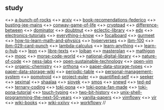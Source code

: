 ## study

<+> [a-bunch-of-rocks](https://imgs.xkcd.com/comics/a_bunch_of_rocks.png)
<+> [arxiv](https://arxiv.org/)
<+> [book-recomendations-federico](https://federicoterzi.com/books/)
<+> [busting-jee-mains](https://bustingjeemain.com/)
<+> [conway-game-of-life](https://www.conwaylife.com/)
<+> [cryptpad](https://pad.tildeverse.org/)
<+> [difference-between](http://www.differencebetween.net/)
<+> [dominator](https://www.baucomrobotics.com/domino-robot)
<+> [doubtnut](https://doubtnut.com/)
<+> [eclectic-library](https://eclectic-library.neocities.org/)
<+> [edx](https://www.edx.org/)
<+> [electronics-tutorials](https://www.electronics-tutorials.ws/)
<+> [everything-i-know](https://wiki.nikitavoloboev.xyz/)
<+> [focalboard](https://www.focalboard.com/)
<+> [gurmeet](https://gurmeet.net/)
<+> [how-to-learn-math-and-physics](https://math.ucr.edu/home/baez/books.html)
<+> [hyperverses](https://hypervers.es/)
<+> [ibm-100](https://www.ibm.com/ibm/history/ibm100/us/en/)
<+> [ibm-029-card-punch](https://twobithistory.org/2018/06/23/ibm-029-card-punch.html)
<+> [lambda-calculus](https://en.wikipedia.org/wiki/Lambda_calculus)
<+> [learn-anything](https://learn-anything.xyz/)
<+> [learn-o-hub](https://examfear.com/)
<+> [leon](https://getleon.ai/)
<+> [libre-texts](https://libretexts.org/)
<+> [lojban](https://mw.lojban.org/index.php?title=Lojban&setlang=en-US)
<+> [masterplan](https://github.com/SolarLune/masterplan)
<+> [mathigon](https://mathigon.org/)
<+> [mooc](https://www.mooc.org/)
<+> [morse-code-world](https://morsecode.world/)
<+> [national-digital-library](https://ndl.iitkgp.ac.in/)
<+> [nature-of-code](https://natureofcode.com/)
<+> [ness-labs](https://nesslabs.com/)
<+> [open-sustainable-technology](https://github.com/protontypes/open-sustainable-technology)
<+> [open-vim](https://www.openvim.com/)
<+> [organic-chemistry](http://www.3rd1000.com/chem301/chem30.htm)
<+> [orthona](http://www.orthona.net/)
<+> [paper-data-storage-types](https://www.monperrus.net/martin/store-data-paper)
<+> [paper-data-storage-wiki](https://en.wikipedia.org/wiki/Paper_data_storage)
<+> [periodic-table](https://www.webelements.com/)
<+> [personal-management-system](https://github.com/Volmarg/personal-management-system)
<+> [pomotroid](https://splode.github.io/pomotroid/)
<+> [project-euler](https://projecteuler.net)
<+> [quantified-self](https://quantifiedself.com/)
<+> [seeker](https://www.seeker.com/)
<+> [seximal](https://www.seximal.net/)
<+> [shaalaa](https://www.shaalaa.com/)
<+> [sioyek](https://github.com/ahrm/sioyek/)
<+> [smos](https://github.com/NorfairKing/smos)
<+> [snewd](https://snewd.com/)
<+> [ted-ed](https://ed.ted.com/)
<+> [ternary-coding](https://arxiv.org/pdf/1807.06419.pdf)
<+> [toki-pona](https://tokipona.org/)
<+> [toki-pona-fan-made](http://tokipona.net/tp/default.aspx)
<+> [toki-pona-tutorial](https://devurandom.xyz/tokipona/)
<+> [touch-typing](https://www.typingstudy.com/)
<+> [two-bit-history](https://twobithistory.org/)
<+> [unix-shell-programming-the-next-50-years](https://www.micahlerner.com/2021/07/14/unix-shell-programming-the-next-50-years.html)
<+> [vanilla-papers](https://vanillapapers.net/)
<+> [vimflowy](https://www.wuthejeff.com/vimflowy/#)
<+> [vir](https://github.com/TommyX12/VIR)
<+> [wiki-books](https://en.wikibooks.org/wiki/Main_Page)
<+> [wiki-xxiivv](https://wiki.xxiivv.com/)
<+> [workflowy](https://workflowy.com/home-all-ideas/)
//

